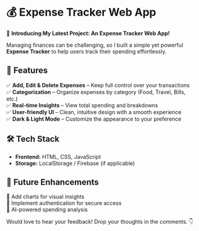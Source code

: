 # 💰 Expense Tracker Web App  

🚀 **Introducing My Latest Project: An Expense Tracker Web App!**  

Managing finances can be challenging, so I built a simple yet powerful **Expense Tracker** to help users track their spending effortlessly.  

## 🌟 Features  
✅ **Add, Edit & Delete Expenses** – Keep full control over your transactions  
✅ **Categorization** – Organize expenses by category (Food, Travel, Bills, etc.)  
✅ **Real-time Insights** – View total spending and breakdowns  
✅ **User-friendly UI** – Clean, intuitive design with a smooth experience  
✅ **Dark & Light Mode** – Customize the appearance to your preference  

## 🛠 Tech Stack  
- **Frontend:** HTML, CSS, JavaScript  
- **Storage:** LocalStorage / Firebase (if applicable)  

## 📌 Future Enhancements  
🔹 Add charts for visual insights  
🔹 Implement authentication for secure access  
🔹 AI-powered spending analysis  

  

Would love to hear your feedback! Drop your thoughts in the comments. 👇  
